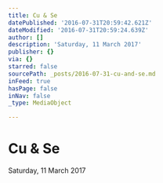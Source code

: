 ```yaml
---
title: Cu & Se
datePublished: '2016-07-31T20:59:42.621Z'
dateModified: '2016-07-31T20:59:24.639Z'
author: []
description: 'Saturday, 11 March 2017'
publisher: {}
via: {}
starred: false
sourcePath: _posts/2016-07-31-cu-and-se.md
inFeed: true
hasPage: false
inNav: false
_type: MediaObject

---
```

# Cu & Se

Saturday, 11 March 2017